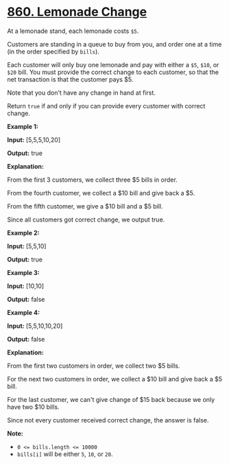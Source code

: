 # [860. Lemonade Change](https://leetcode.com/problems/lemonade-change/)

At a lemonade stand, each lemonade costs `$5`.

Customers are standing in a queue to buy from you, and order one at a time (in the order specified by `bills`).

Each customer will only buy one lemonade and pay with either a `$5`, `$10`, or `$20` bill. You must provide the correct change to each customer, so that the net transaction is that the customer pays \$5.

Note that you don't have any change in hand at first.

Return `true` if and only if you can provide every customer with correct change.

**Example 1:**

**Input:** \[5,5,5,10,20\]

**Output:** true

**Explanation:**

From the first 3 customers, we collect three \$5 bills in order.

From the fourth customer, we collect a $10 bill and give back a $5.

From the fifth customer, we give a $10 bill and a $5 bill.

Since all customers got correct change, we output true.

**Example 2:**

**Input:** \[5,5,10\]

**Output:** true

**Example 3:**

**Input:** \[10,10\]

**Output:** false

**Example 4:**

**Input:** \[5,5,10,10,20\]

**Output:** false

**Explanation:**

From the first two customers in order, we collect two \$5 bills.

For the next two customers in order, we collect a $10 bill and give back a $5 bill.

For the last customer, we can't give change of $15 back because we only have two $10 bills.

Since not every customer received correct change, the answer is false.

**Note:**

- `0 <= bills.length <= 10000`
- `bills[i]` will be either `5`, `10`, or `20`.
